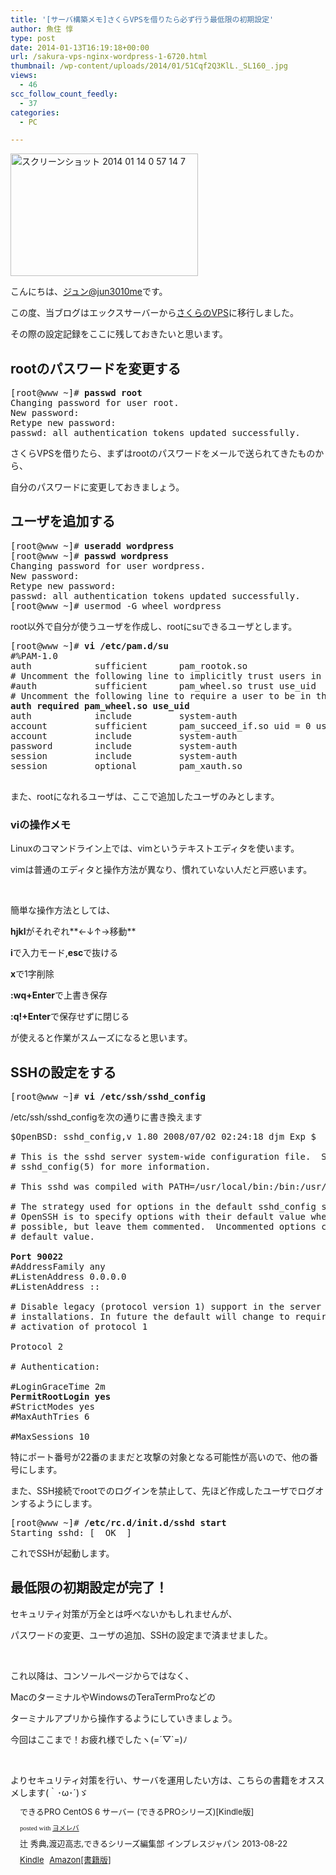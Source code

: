 ```yaml
---
title: '[サーバ構築メモ]さくらVPSを借りたら必ず行う最低限の初期設定'
author: 魚住 惇
type: post
date: 2014-01-13T16:19:18+00:00
url: /sakura-vps-nginx-wordpress-1-6720.html
thumbnail: /wp-content/uploads/2014/01/51Cqf2Q3KlL._SL160_.jpg
views:
  - 46
scc_follow_count_feedly:
  - 37
categories:
  - PC

---
```

<img decoding="async" loading="lazy" title="スクリーンショット_2014-01-14_0_57_14-7.png" src="/wp-content/uploads/2014/01/9eebd308d12fb0767294934f23eaaf11.png" alt="スクリーンショット 2014 01 14 0 57 14 7" width="300" height="196" border="0" />

<!--more-->

こんにちは、[ジュン@jun3010me][1]です。

この度、当ブログはエックスサーバーから<a href="http://px.a8.net/svt/ejp?a8mat=25MYF4+8LLFCI+D8Y+BZO4I" target="_blank">さくらのVPS</a>に移行しました。

その際の設定記録をここに残しておきたいと思います。

## rootのパスワードを変更する

<pre>[root@www ~]# <b>passwd root</b>
Changing password for user root.
New password:
Retype new password:
passwd: all authentication tokens updated successfully.
</pre>

さくらVPSを借りたら、まずはrootのパスワードをメールで送られてきたものから、

自分のパスワードに変更しておきましょう。

## ユーザを追加する

<pre>[root@www ~]# <b>useradd wordpress</b>
[root@www ~]# <b>passwd wordpress</b>
Changing password for user wordpress.
New password:
Retype new password:
passwd: all authentication tokens updated successfully.
[root@www ~]# usermod -G wheel wordpress</pre>

root以外で自分が使うユーザを作成し、rootにsuできるユーザとします。

<pre>[root@www ~]# <b>vi /etc/pam.d/su</b>
#%PAM-1.0
auth            sufficient      pam_rootok.so
# Uncomment the following line to implicitly trust users in the "wheel" group.
#auth           sufficient      pam_wheel.so trust use_uid
# Uncomment the following line to require a user to be in the "wheel" group.
<b>auth required pam_wheel.so use_uid</b>
auth            include         system-auth
account         sufficient      pam_succeed_if.so uid = 0 use_uid quiet
account         include         system-auth
password        include         system-auth
session         include         system-auth
session         optional        pam_xauth.so

</pre>

また、rootになれるユーザは、ここで追加したユーザのみとします。

### viの操作メモ

Linuxのコマンドライン上では、vimというテキストエディタを使います。

vimは普通のエディタと操作方法が異なり、慣れていない人だと戸惑います。

 

簡単な操作方法としては、

**hjkl**がそれぞれ**←↓↑→移動**

 **i**で入力モード,**esc**で抜ける

**x**で1字削除

 **:wq+Enter**で上書き保存

**:q!+Enter**で保存せずに閉じる

が使えると作業がスムーズになると思います。

## SSHの設定をする

<pre>[root@www ~]# <b>vi /etc/ssh/sshd_config </b></pre>

/etc/ssh/sshd_configを次の通りに書き換えます

<pre>$OpenBSD: sshd_config,v 1.80 2008/07/02 02:24:18 djm Exp $
 
# This is the sshd server system-wide configuration file.  See
# sshd_config(5) for more information.
 
# This sshd was compiled with PATH=/usr/local/bin:/bin:/usr/bin
 
# The strategy used for options in the default sshd_config shipped with
# OpenSSH is to specify options with their default value where
# possible, but leave them commented.  Uncommented options change a
# default value.
 
<b>Port 90022</b>
#AddressFamily any
#ListenAddress 0.0.0.0
#ListenAddress ::
 
# Disable legacy (protocol version 1) support in the server for new
# installations. In future the default will change to require explicit
# activation of protocol 1

Protocol 2

# Authentication:
 
#LoginGraceTime 2m
<b>PermitRootLogin yes</b>
#StrictModes yes
#MaxAuthTries 6

#MaxSessions 10 </pre>

特にポート番号が22番のままだと攻撃の対象となる可能性が高いので、他の番号にします。

また、SSH接続でrootでのログインを禁止して、先ほど作成したユーザでログオンするようにします。

<pre>[root@www ~]# <b>/etc/rc.d/init.d/sshd start</b>
Starting sshd: [  OK  ]</pre>

これでSSHが起動します。

## 最低限の初期設定が完了！

セキュリティ対策が万全とは呼べないかもしれませんが、

パスワードの変更、ユーザの追加、SSHの設定まで済ませました。

 

これ以降は、コンソールページからではなく、

MacのターミナルやWindowsのTeraTermProなどの

ターミナルアプリから操作するようにしていきましょう。

今回はここまで！お疲れ様でしたヽ(=´▽\`=)ﾉ

 

よりセキュリティ対策を行い、サーバを運用したい方は、こちらの書籍をオススメします(｀･ω･´)ゞ

<div class="booklink-box" style="text-align: left; padding-bottom: 20px; font-size: small; /zoom: 1; overflow: hidden;">
  <div class="booklink-image" style="float: left; margin: 0 15px 10px 0;">
    <a name="booklink" href="http://www.amazon.co.jp/exec/obidos/asin/B00ESBVH7W/jn050191-22/" rel="nofollow" target="_blank"></a><img decoding="async" style="border: none;" src="http://ecx.images-amazon.com/images/I/51Cqf2Q3KlL._SL160_.jpg" alt="" />
  </div>
  <div class="booklink-info" style="line-height: 120%; /zoom: 1; overflow: hidden;">
    <div class="booklink-name" style="margin-bottom: 10px; line-height: 120%;">
      <a name="booklink" href="http://www.amazon.co.jp/exec/obidos/asin/B00ESBVH7W/jn050191-22/" rel="nofollow" target="_blank"></a>できるPRO CentOS 6 サーバー (できるPROシリーズ)[Kindle版]</p>
      <div class="booklink-powered-date" style="font-size: 8pt; margin-top: 5px; font-family: verdana; line-height: 120%;">
        posted with <a href="http://yomereba.com" rel="nofollow" target="_blank">ヨメレバ</a>
      </div>
    </div>
    <div class="booklink-detail" style="margin-bottom: 5px;">
      辻 秀典,渡辺高志,できるシリーズ編集部 インプレスジャパン 2013-08-22
    </div>
    <div class="booklink-link2" style="margin-top: 10px;">
      <div class="shoplinkkindle" style="display: inline; margin-right: 5px;">
        <a href="http://www.amazon.co.jp/exec/obidos/ASIN/B00ESBVH7W/jn050191-22/" rel="nofollow" target="_blank">Kindle</a>
      </div>
      <div class="shoplinkamazon" style="display: inline; margin-right: 5px;">
        <a title="アマゾン" href="http://www.amazon.co.jp/exec/obidos/ASIN/4844334247/jn050191-22/" rel="nofollow" target="_blank">Amazon[書籍版]</a>
      </div>
    </div>
  </div>
  <div class="booklink-footer" style="clear: left;">
     
  </div>
</div>

 [1]: https://twitter.com/jun3010me